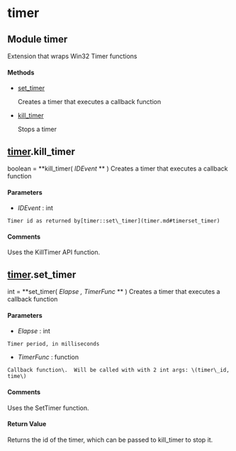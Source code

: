 # timer

## Module timer

Extension that wraps Win32 Timer functions

#### Methods


  - [set\_timer](timer.md#timerset_timer)

    Creates a timer that executes a callback function&nbsp;

  - [kill\_timer](timer.md#timerkill_timer)

    Stops a timer&nbsp;

## [timer](#timer)\.kill\_timer

boolean \= **kill\_timer\( *IDEvent* ** \)
Creates a timer that executes a callback function

#### Parameters


  -  *IDEvent* : int

    Timer id as returned by[timer::set\_timer](timer.md#timerset_timer)

#### Comments
Uses the KillTimer API function\.

## [timer](#timer)\.set\_timer

int \= **set\_timer\( *Elapse*  *, TimerFunc* ** \)
Creates a timer that executes a callback function

#### Parameters


  -  *Elapse* : int

    Timer period, in milliseconds

  -  *TimerFunc* : function

    Callback function\.  Will be called with with 2 int args: \(timer\_id, time\)

#### Comments
Uses the SetTimer function\.

#### Return Value
Returns the id of the timer, which can be passed to kill\_timer to stop it\.